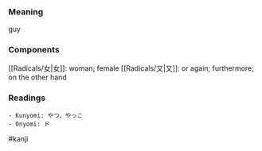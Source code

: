 ### Meaning

guy

### Components

[[Radicals/女|女]]: woman; female [[Radicals/又|又]]: or again; furthermore; on the other hand

### Readings

```
- Kunyomi: やつ、やっこ
- Onyomi: ド
```

#kanji
